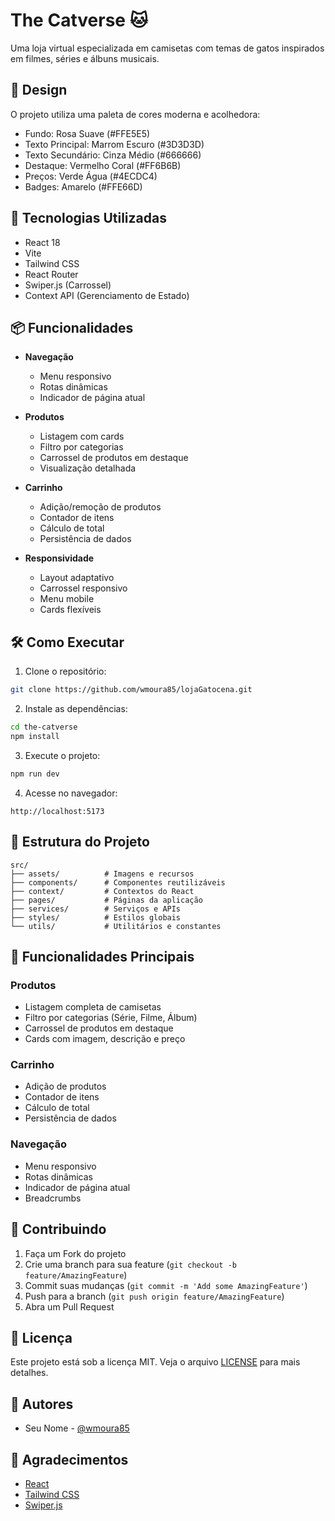 # The Catverse 🐱

Uma loja virtual especializada em camisetas com temas de gatos inspirados em filmes, séries e álbuns musicais.

## 🎨 Design

O projeto utiliza uma paleta de cores moderna e acolhedora:
- Fundo: Rosa Suave (#FFE5E5)
- Texto Principal: Marrom Escuro (#3D3D3D)
- Texto Secundário: Cinza Médio (#666666)
- Destaque: Vermelho Coral (#FF6B6B)
- Preços: Verde Água (#4ECDC4)
- Badges: Amarelo (#FFE66D)

## 🚀 Tecnologias Utilizadas

- React 18
- Vite
- Tailwind CSS
- React Router
- Swiper.js (Carrossel)
- Context API (Gerenciamento de Estado)

## 📦 Funcionalidades

- **Navegação**
  - Menu responsivo
  - Rotas dinâmicas
  - Indicador de página atual

- **Produtos**
  - Listagem com cards
  - Filtro por categorias
  - Carrossel de produtos em destaque
  - Visualização detalhada

- **Carrinho**
  - Adição/remoção de produtos
  - Contador de itens
  - Cálculo de total
  - Persistência de dados

- **Responsividade**
  - Layout adaptativo
  - Carrossel responsivo
  - Menu mobile
  - Cards flexíveis

## 🛠️ Como Executar

1. Clone o repositório:
```bash
git clone https://github.com/wmoura85/lojaGatocena.git
```

2. Instale as dependências:
```bash
cd the-catverse
npm install
```

3. Execute o projeto:
```bash
npm run dev
```

4. Acesse no navegador:
```
http://localhost:5173
```

## 📁 Estrutura do Projeto

```
src/
├── assets/          # Imagens e recursos
├── components/      # Componentes reutilizáveis
├── context/         # Contextos do React
├── pages/           # Páginas da aplicação
├── services/        # Serviços e APIs
├── styles/          # Estilos globais
└── utils/           # Utilitários e constantes
```

## 🎯 Funcionalidades Principais

### Produtos
- Listagem completa de camisetas
- Filtro por categorias (Série, Filme, Álbum)
- Carrossel de produtos em destaque
- Cards com imagem, descrição e preço

### Carrinho
- Adição de produtos
- Contador de itens
- Cálculo de total
- Persistência de dados

### Navegação
- Menu responsivo
- Rotas dinâmicas
- Indicador de página atual
- Breadcrumbs

## 🤝 Contribuindo

1. Faça um Fork do projeto
2. Crie uma branch para sua feature (`git checkout -b feature/AmazingFeature`)
3. Commit suas mudanças (`git commit -m 'Add some AmazingFeature'`)
4. Push para a branch (`git push origin feature/AmazingFeature`)
5. Abra um Pull Request

## 📝 Licença

Este projeto está sob a licença MIT. Veja o arquivo [LICENSE](LICENSE) para mais detalhes.

## 👥 Autores

- Seu Nome - [@wmoura85](https://github.com/wmoura85/lojaGatocena.git)

## 🙏 Agradecimentos

- [React](https://reactjs.org/)
- [Tailwind CSS](https://tailwindcss.com/)
- [Swiper.js](https://swiperjs.com/)
